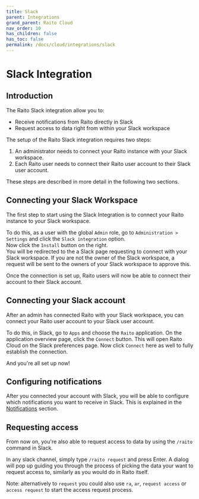 ```yaml
---
title: Slack
parent: Integrations
grand_parent: Raito Cloud
nav_order: 10
has_children: false
has_toc: false
permalink: /docs/cloud/integrations/slack
---
```


# Slack Integration
## Introduction
The Raito Slack integration allow you to:
- Receive notifications from Raito directly in Slack
- Request access to data right from within your Slack workspace

The setup of the Raito Slack integration requires two steps:
1. An administrator needs to connect your Raito instance with your Slack workspace.
2. Each Raito user needs to connect their Raito user account to their Slack user account.

These steps are described in more detail in the following two sections.

## Connecting your Slack Workspace
The first step to start using the Slack Integration is to connect your Raito instance to your Slack workspace. 

To do this, as a user with the global `Admin` role, go to `Administration > Settings` and click the `Slack integration` option.  
Now click the `Install` button on the right.  
You will be redirected to the a Slack page requesting to connect with your Slack workspace. If you are not the owner of the Slack workspace, a request will be sent to the owners of your Slack workspace to approve this.

Once the connection is set up, Raito users will now be able to connect their account to their Slack account.

## Connecting your Slack account
After an admin has connected Raito with your Slack workspace, you can connect your Raito user account to your Slack user account.

To do this, in Slack, go to `Apps` and choose the `Raito` application. On the application overview page, click the `Connect` button. This will open Raito Cloud on the Slack preferences page. Now click `Connect` here as well to fully establish the connection.

And you're all set up now!

## Configuring notifications
After you connected your account with Slack, you will be able to configure which notifications you want to receive in Slack. This is explained in the [Notifications](/docs/cloud/user_profile#notifications) section.

## Requesting access
From now on, you're also able to request access to data by using the `/raito` command in Slack.

In any slack channel, simply type `/raito request` and press Enter. A dialog will pop up guiding you through the process of picking the data your want to request access to, similarly as you would do in Raito itself. 

Note: alternatively to `request` you could also use `ra`, `ar`, `request access` or `access request` to start the access request process.